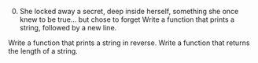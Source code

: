 0. She locked away a secret, deep inside herself, something she once knew to be true... but chose to forget
Write a function that prints a string, followed by a new line.

Write a function that prints a string in reverse.
Write a function that returns the length of a string.
